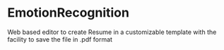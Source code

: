 # EmotionRecognition
Web based editor to create Resume in a customizable template with the facility to save the file in .pdf format

